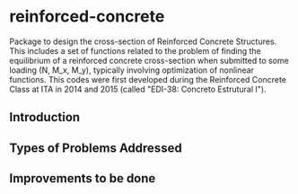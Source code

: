 # reinforced-concrete
Package to design the cross-section of Reinforced Concrete Structures. This includes a set of functions related to the problem of finding the equilibrium of a reinforced concrete cross-section when submitted to some loading (N, M_x, M_y), typically involving optimization of nonlinear functions. This codes were first developed during the Reinforced Concrete Class at ITA in 2014 and 2015 (called "EDI-38: Concreto Estrutural I").

## Introduction

## Types of Problems Addressed

## Improvements to be done
